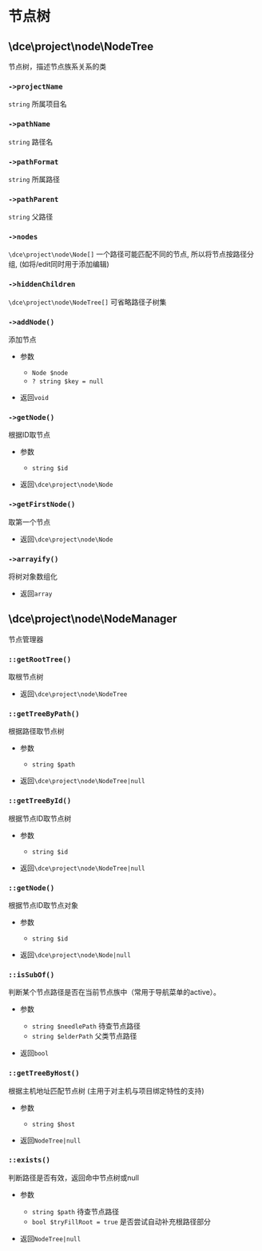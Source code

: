 # 节点树


## \dce\project\node\NodeTree

节点树，描述节点族系关系的类


### `->projectName`
`string` 所属项目名

### `->pathName`
`string` 路径名

### `->pathFormat`
`string` 所属路径

### `->pathParent`
`string` 父路径

### `->nodes`
`\dce\project\node\Node[]` 一个路径可能匹配不同的节点, 所以将节点按路径分组, (如将/edit同时用于添加编辑)

### `->hiddenChildren`
`\dce\project\node\NodeTree[]` 可省略路径子树集


### `->addNode()`
添加节点

- 参数
  - `Node $node`
  - `? string $key = null`

- 返回`void`


### `->getNode()`
根据ID取节点

- 参数
  - `string $id`

- 返回`\dce\project\node\Node`


### `->getFirstNode()`
取第一个节点

- 返回`\dce\project\node\Node`


### `->arrayify()`
将树对象数组化

- 返回`array`


## \dce\project\node\NodeManager

节点管理器


### `::getRootTree()`
取根节点树

- 返回`\dce\project\node\NodeTree`


### `::getTreeByPath()`
根据路径取节点树

- 参数
  - `string $path`

- 返回`\dce\project\node\NodeTree|null`


### `::getTreeById()`
根据节点ID取节点树

- 参数
  - `string $id`

- 返回`\dce\project\node\NodeTree|null`


### `::getNode()`
根据节点ID取节点对象

- 参数
  - `string $id`

- 返回`\dce\project\node\Node|null`


### `::isSubOf()`
判断某个节点路径是否在当前节点族中（常用于导航菜单的active）。

- 参数
  - `string $needlePath` 待查节点路径
  - `string $elderPath` 父类节点路径

- 返回`bool`


### `::getTreeByHost()`
根据主机地址匹配节点树 (主用于对主机与项目绑定特性的支持)

- 参数
  - `string $host`

- 返回`NodeTree|null`


### `::exists()`
判断路径是否有效，返回命中节点树或null

- 参数
  - `string $path` 待查节点路径
  - `bool $tryFillRoot = true` 是否尝试自动补充根路径部分

- 返回`NodeTree|null`